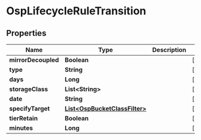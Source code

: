 # OspLifecycleRuleTransition

## Properties
Name | Type | Description | Notes
------------ | ------------- | ------------- | -------------
**mirrorDecoupled** | **Boolean** |  |  [optional]
**type** | **String** |  |  [optional]
**days** | **Long** |  |  [optional]
**storageClass** | **List&lt;String&gt;** |  |  [optional]
**date** | **String** |  |  [optional]
**specifyTarget** | [**List&lt;OspBucketClassFilter&gt;**](OspBucketClassFilter.md) |  |  [optional]
**tierRetain** | **Boolean** |  |  [optional]
**minutes** | **Long** |  |  [optional]

